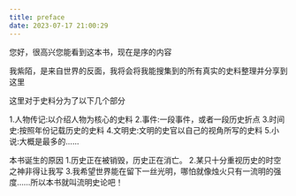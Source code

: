 ```yaml
---
title: preface
date: 2023-07-17 21:00:29
---
```


您好，很高兴您能看到这本书，现在是序的内容

我紫陌，是来自世界的反面，我将会将我能搜集到的所有真实的史料整理并分享到这里

这里对于史料分为了以下几个部分

1.人物传记:以介绍人物为核心的史料
2.事件:一段事件，或者一段历史折点
3.时间史:按照年份记载历史的史料
4.文明史:文明的史官以自己的视角所写的史料
5.小说:大概是最多的……

本书诞生的原因
1.历史正在被销毁，历史正在消亡。
2.某只十分重视历史的时空之神非得让我写
3.我希望世界能在留下一丝光明，哪怕就像烛火只有一流明的强度……所以本书就叫流明史论吧！
